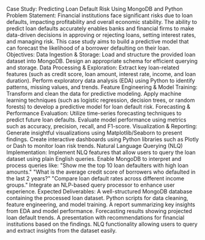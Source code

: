 Case Study: Predicting Loan Default Risk Using MongoDB and Python
Problem Statement:
Financial institutions face significant risks due to loan defaults, impacting profitability and overall economic stability. The ability to predict loan defaults accurately enables banks and financial firms to make data-driven decisions in approving or rejecting loans, setting interest rates, and managing risk. This case study aims to build a predictive model that can forecast the likelihood of a borrower defaulting on their loan.
Objectives:
Data Ingestion & Storage:
Load and structure the provided loan dataset into MongoDB.
Design an appropriate schema for efficient querying and storage.
Data Processing & Exploration:
Extract key loan-related features (such as credit score, loan amount, interest rate, income, and loan duration).
Perform exploratory data analysis (EDA) using Python to identify patterns, missing values, and trends.
Feature Engineering & Model Training:
Transform and clean the data for predictive modeling.
Apply machine learning techniques (such as logistic regression, decision trees, or random forests) to develop a predictive model for loan default risk.
Forecasting & Performance Evaluation:
Utilize time-series forecasting techniques to predict future loan defaults.
Evaluate model performance using metrics such as accuracy, precision, recall, and F1-score.
Visualization & Reporting:
Generate insightful visualizations using Matplotlib/Seaborn to present findings.
Create interactive dashboards using Python libraries such as Plotly or Dash to monitor loan risk trends.
Natural Language Querying (NLQ) Implementation:
Implement NLQ features that allow users to query the loan dataset using plain English queries.
Enable MongoDB to interpret and process queries like: 
"Show me the top 10 loan defaulters with high loan amounts."
"What is the average credit score of borrowers who defaulted in the last 2 years?"
"Compare loan default rates across different income groups."
Integrate an NLP-based query processor to enhance user experience.
Expected Deliverables:
A well-structured MongoDB database containing the processed loan dataset.
Python scripts for data cleaning, feature engineering, and model training.
A report summarizing key insights from EDA and model performance.
Forecasting results showing projected loan default trends.
A presentation with recommendations for financial institutions based on the findings.
NLQ functionality allowing users to query and extract insights from the dataset easily.
